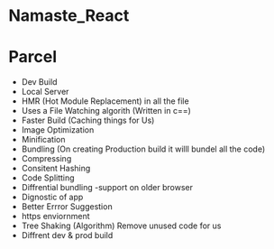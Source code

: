 # Namaste_React




# Parcel

- Dev Build
- Local Server
- HMR (Hot Module Replacement)  in all the file
- Uses a File Watching algorith (Written in c==)
- Faster Build (Caching things for Us)
- Image Optimization
- Minification
- Bundling (On creating Production build it willl bundel all the code) 
- Compressing
- Consitent Hashing
- Code Splitting
- Diffrential bundling  -support on older browser
- Dignostic of app
- Better Errror Suggestion
- https enviornment
- Tree Shaking (Algorithm)  Remove unused code  for us
- Diffrent dev & prod build
